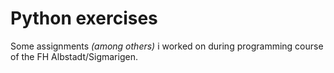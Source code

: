 # Python exercises

Some assignments *(among others)* i worked on during programming course of the FH Albstadt/Sigmarigen.
